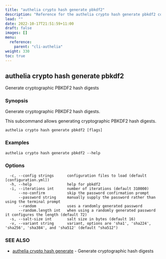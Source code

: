 ```yaml
---
title: "authelia crypto hash generate pbkdf2"
description: "Reference for the authelia crypto hash generate pbkdf2 command."
lead: ""
date: 2022-10-17T21:51:59+11:00
draft: false
images: []
menu:
  reference:
    parent: "cli-authelia"
weight: 330
toc: true
---
```


## authelia crypto hash generate pbkdf2

Generate cryptographic PBKDF2 hash digests

### Synopsis

Generate cryptographic PBKDF2 hash digests.

This subcommand allows generating cryptographic PBKDF2 hash digests.

```
authelia crypto hash generate pbkdf2 [flags]
```

### Examples

```
authelia crypto hash generate pbkdf2 --help
```

### Options

```
  -c, --config strings      configuration files to load (default [configuration.yml])
  -h, --help                help for pbkdf2
  -i, --iterations int      number of iterations (default 310000)
      --no-confirm          skip the password confirmation prompt
      --password string     manually supply the password rather than using the terminal prompt
      --random              uses a randomly generated password
      --random.length int   when using a randomly generated password it configures the length (default 72)
  -s, --salt-size int       salt size in bytes (default 16)
  -v, --variant string      variant, options are 'sha1', 'sha224', 'sha256', 'sha384', and 'sha512' (default "sha512")
```

### SEE ALSO

* [authelia crypto hash generate](authelia_crypto_hash_generate.md)	 - Generate cryptographic hash digests

